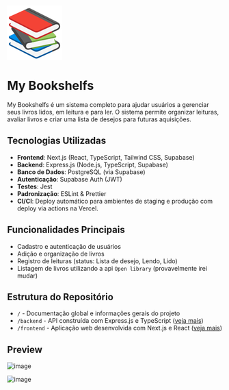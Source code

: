 ![Ícone 128x128](./assets/icon-128x128.png)

# My Bookshelfs

My Bookshelfs é um sistema completo para ajudar usuários a gerenciar seus livros lidos, em leitura e para ler. O sistema permite organizar leituras, avaliar livros e criar uma lista de desejos para futuras aquisições.

## Tecnologias Utilizadas

- **Frontend**: Next.js (React, TypeScript, Tailwind CSS, Supabase)
- **Backend**: Express.js (Node.js, TypeScript, Supabase)
- **Banco de Dados**: PostgreSQL (via Supabase)
- **Autenticação**: Supabase Auth (JWT)
- **Testes**: Jest
- **Padronização**: ESLint & Prettier
- **CI/CI**: Deploy automático para ambientes de staging e produção com deploy via actions na Vercel.

## Funcionalidades Principais

- Cadastro e autenticação de usuários
- Adição e organização de livros
- Registro de leituras (status: Lista de desejo, Lendo, Lido)
- Listagem de livros utilizando a api `Open library` (provavelmente irei mudar)

## Estrutura do Repositório

- `/` - Documentação global e informações gerais do projeto
- `/backend` - API construída com Express.js e TypeScript ([veja mais](./backend/README.md))
- `/frontend` - Aplicação web desenvolvida com Next.js e React ([veja mais](./frontend/README.md))

## Preview

![image](https://github.com/user-attachments/assets/b3d71346-8863-403c-82d2-1e40d312fe38)

![image](https://github.com/user-attachments/assets/f03a779c-8f22-4478-a09e-a5f76996983b)
